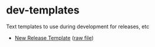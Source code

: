 # dev-templates
Text templates to use during development for releases, etc

- [New Release Template](new-release.md) ([raw file](https://raw.githubusercontent.com/concord-consortium/dev-templates/main/new-release.md))

